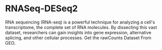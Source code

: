 # RNASeq-DESeq2
RNA sequencing (RNA-seq) is a powerful technique for analyzing a cell's transcriptome, the complete set of RNA molecules. By dissecting this vast dataset, researchers can gain insights into gene expression, alternative splicing, and other cellular processes.
Get the rawCounts Dataset From GEO.
